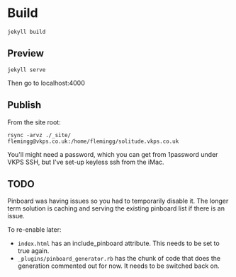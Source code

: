 # Build #

`jekyll build`

## Preview ##

`jekyll serve`

Then go to localhost:4000

## Publish ##

From the site root:

`rsync -arvz ./_site/ flemingg@vkps.co.uk:/home/flemingg/solitude.vkps.co.uk`

You'll might need a password, which you can get from 1password under VKPS SSH, but I've
set-up keyless ssh from the iMac.

## TODO ##

Pinboard was having issues so you had to temporarily disable it. The longer term solution is caching and serving the existing pinboard list if there is an issue.

To re-enable later:

* `index.html` has an include_pinboard attribute. This needs to be set to true again.
* `_plugins/pinboard_generator.rb` has the chunk of code that does the generation commented out for now. It needs to be switched back on.
